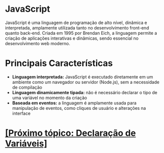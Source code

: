# JavaScript

JavaScript é uma linguagem de programação de alto nível, dinâmica e interpretada, amplamente utilizada tanto no desenvolvimento front-end quanto back-end. Criada em 1995 por Brendan Eich, a linguagem permite a criação de aplicações interativas e dinâmicas, sendo essencial no desenvolvimento web moderno.

# Principais Características

- **Linguagem interpretada:** JavaScript é executado diretamente em um ambiente como um navegador ou servidor (Node.js), sem a necessidade de compilação
- **Linguagem dinamicamente tipada:** não é necessário declarar o tipo de uma variável no momento da criação
- **Baseada em eventos:** a linguagem é amplamente usada para manipulação de eventos, como cliques de usuário e alterações na interface

# [[Próximo tópico: Declaração de Variáveis]](./declaracao-variaveis.md)